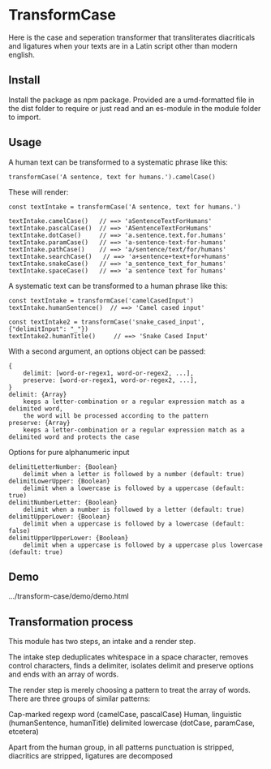 # TransformCase

Here is the case and seperation transformer that
transliterates diacriticals and ligatures
when your texts are in a Latin script other than modern english.

## Install

Install the package as npm package. Provided are
a umd-formatted file in the dist folder to require or just read
and an es-module in the module folder to import.

## Usage

A human text can be transformed to a systematic phrase like this:

    transformCase('A sentence, text for humans.').camelCase()

These will render:

    const textIntake = transformCase('A sentence, text for humans.')

    textIntake.camelCase()   // ==> 'aSentenceTextForHumans'
    textIntake.pascalCase()  // ==> 'ASentenceTextForHumans'
    textIntake.dotCase()     // ==> 'a.sentence.text.for.humans'
    textIntake.paramCase()   // ==> 'a-sentence-text-for-humans'
    textIntake.pathCase()    // ==> 'a/sentence/text/for/humans'
    textIntake.searchCase()   // ==> 'a+sentence+text+for+humans'
    textIntake.snakeCase()   // ==> 'a_sentence_text_for_humans'
    textIntake.spaceCase()   // ==> 'a sentence text for humans'

A systematic text can be transformed to a human phrase like this:

    const textIntake = transformCase('camelCasedInput')
    textIntake.humanSentence()  // ==> 'Camel cased input'

    const textIntake2 = transformCase('snake_cased_input', {"delimitInput": "_"})
    textIntake2.humanTitle()     // ==> 'Snake Cased Input'

With a second argument, an options object can be passed:

    {
        delimit: [word-or-regex1, word-or-regex2, ...],
        preserve: [word-or-regex1, word-or-regex2, ...],
    }
    delimit: {Array}
        keeps a letter-combination or a regular expression match as a delimited word,
        the word will be processed according to the pattern
    preserve: {Array}
        keeps a letter-combination or a regular expression match as a delimited word and protects the case

Options for pure alphanumeric input

    delimitLetterNumber: {Boolean}
        delimit when a letter is followed by a number (default: true)
    delimitLowerUpper: {Boolean}
        delimit when a lowercase is followed by a uppercase (default: true)
    delimitNumberLetter: {Boolean}
        delimit when a number is followed by a letter (default: true)
    delimitUpperLower: {Boolean}
        delimit when a uppercase is followed by a lowercase (default: false)
    delimitUpperUpperLower: {Boolean}
        delimit when a uppercase is followed by a uppercase plus lowercase (default: true)

## Demo

.../transform-case/demo/demo.html

## Transformation process

This module has two steps, an intake and a render step.

The intake step
deduplicates whitespace in a space character,
removes control characters,
finds a delimiter,
isolates delimit and preserve options
and ends with an array of words.

The render step is merely choosing a pattern to treat the array of words.
There are three groups of similar patterns:

Cap-marked regexp word (camelCase, pascalCase)
Human, linguistic (humanSentence, humanTitle)
delimited lowercase (dotCase, paramCase, etcetera)

Apart from the human group, in all patterns
punctuation is stripped,
diacritics are stripped,
ligatures are decomposed
